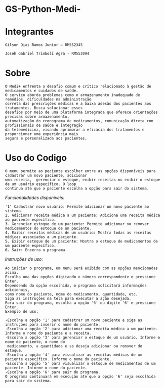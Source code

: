# GS-Python-Medi-

# Integrantes

    Gilson Dias Ramos Junior – RM552345 

    Joseh Gabriel Trimboli Agra - RM553094

# Sobre

    O Medi+ enfrenta o desafio comum e crítico relacionado à gestão de medicamentos e cuidados de saúde.
    O serviço aborda problemas como o armazenamento inadequado de remédios, dificuldades na administração 
    correta das prescrições médicas e a baixa adesão dos pacientes aos tratamentos. Busca solucionar esses 
    desafios por meio de uma plataforma integrada que oferece orientações precisas sobre armazenamento, 
    automatização do cronograma de medicamentos, comunicação direta com profissionais de saúde e integração
    da telemedicina, visando aprimorar a eficácia dos tratamentos e proporcionar uma experiência mais 
    segura e personalizada aos pacientes.

# Uso do Codigo

    O menu permite ao peciente escolher entre as opções disponíveis para cadastrar um novo paciente, adicionar
    uma receita,  gerenciar o estoque, exibir receitas ou exibir o estoque de um usuário específico. O loop 
    continua até que o paciente escolha a opção para sair do sistema.

*Funcionalidades disponíveis:*

    '1' Cadastrar novo usuário: Permite adicionar um novo paciente ao sistema.
    2. Adicionar receita médica a um paciente: Adiciona uma receita médica ao paciente específico.
    3. Gerenciar estoque de um paciente: Permite adicionar ou remover medicamentos do estoque de um paciente.
    4. Exibir receitas médicas de um usuário: Mostra todas as receitas médicas associadas a um paciente.
    5. Exibir estoque de um paciente: Mostra o estoque de medicamentos de um paciente específico.
    6. Sair: Encerra o programa.

*Instruções de uso:*

    Ao iniciar o programa, um menu será exibido com as opções mencionadas acima.
    Escolha uma das opções digitando o número correspondente e pressione Enter.
    Dependendo da opção escolhida, o programa solicitará informações adicionais, 
    como nome do paciente, nome do medicamento, quantidade, etc.
    Siga as instruções na tela para executar a ação desejada.
    Para sair do programa, escolha a opção '6' ou digite '6' e pressione Enter.
    Exemplo de uso:
        
    -Escolha a opção '1' para cadastrar um novo paciente e siga as instruções para inserir o nome do paciente.
    -Escolha a opção '2' para adicionar uma receita médica a um paciente. Informe o nome do paciente e a receita.
    -Escolha a opção '3' para gerenciar o estoque de um usuário. Informe o nome do paciente, o nome do 
     medicamento, a quantidade e se deseja adicionar ou remover do estoque.
    -Escolha a opção '4' para visualizar as receitas médicas de um paciente específico. Informe o nome do paciente.
    -Escolha a opção '5' para visualizar o estoque de medicamentos de um paciente. Informe o nome do paciente.
    -Escolha a opção '6' para sair do programa.
    O programa continuará em execução até que a opção '6' seja escolhida para sair do sistema.
